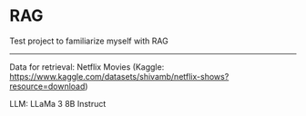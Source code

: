 # RAG

Test project to familiarize myself with RAG

---

Data for retrieval: Netflix Movies (Kaggle: <https://www.kaggle.com/datasets/shivamb/netflix-shows?resource=download>)

LLM: LLaMa 3 8B Instruct
